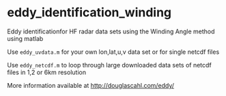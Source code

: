 # eddy_identification_winding
Eddy identificationfor HF radar data sets using the Winding Angle method using matlab

Use <code>eddy_uvdata.m</code> for your own lon,lat,u,v data set or for single netcdf files

Use <code>eddy_netcdf.m</code> to loop through large downloaded data sets of netcdf files in 1,2 or 6km resolution

More information available at http://douglascahl.com/eddy/
